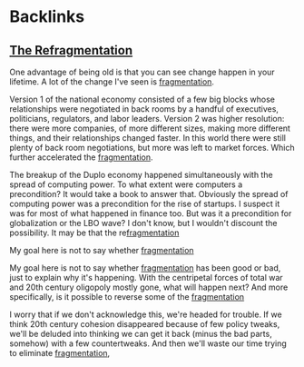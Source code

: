 
# Backlinks
## [The Refragmentation](<The Refragmentation.md>)
One advantage of being old is that you can see change happen in your lifetime. A lot of the change I've seen is [fragmentation](<fragmentation.md>).

Version 1 of the national economy consisted of a few big blocks whose relationships were negotiated in back rooms by a handful of executives, politicians, regulators, and labor leaders. Version 2 was higher resolution: there were more companies, of more different sizes, making more different things, and their relationships changed faster. In this world there were still plenty of back room negotiations, but more was left to market forces. Which further accelerated the [fragmentation](<fragmentation.md>).

The breakup of the Duplo economy happened simultaneously with the spread of computing power. To what extent were computers a precondition? It would take a book to answer that. Obviously the spread of computing power was a precondition for the rise of startups. I suspect it was for most of what happened in finance too. But was it a precondition for globalization or the LBO wave? I don't know, but I wouldn't discount the possibility. It may be that the re[fragmentation](<fragmentation.md>)

My goal here is not to say whether [fragmentation](<fragmentation.md>)

My goal here is not to say whether [fragmentation](<fragmentation.md>) has been good or bad, just to explain why it's happening. With the centripetal forces of total war and 20th century oligopoly mostly gone, what will happen next? And more specifically, is it possible to reverse some of the [fragmentation](<fragmentation.md>)

I worry that if we don't acknowledge this, we're headed for trouble. If we think 20th century cohesion disappeared because of few policy tweaks, we'll be deluded into thinking we can get it back (minus the bad parts, somehow) with a few countertweaks. And then we'll waste our time trying to eliminate [fragmentation](<fragmentation.md>),

